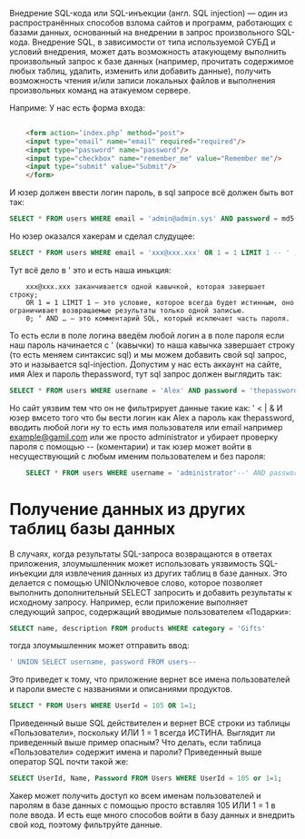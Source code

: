 Внедрение SQL-кода или SQL-инъекции (англ. SQL injection) — один из распространённых способов взлома сайтов и программ, работающих с базами данных, основанный на внедрении в запрос произвольного SQL-кода. Внедрение SQL, в зависимости от типа используемой СУБД и условий внедрения, может дать возможность  атакующему выполнить произвольный запрос к базе данных (например, прочитать содержимое любых таблиц, удалить, изменить или добавить данные), получить возможность чтения и/или записи локальных файлов и выполнения произвольных команд на атакуемом сервере. 

Наприме: У нас есть форма входа:

```html
	
	<form action=‘index.php’ method="post">
	<input type="email" name="email" required="required"/>
	<input type="password" name="password"/>
	<input type="checkbox" name="remember_me" value="Remember me"/>
	<input type="submit" value="Submit"/>
	</form>
```

И юзер должен ввести логин пароль, в sql запросе всё должен быть вот так:

```sql
SELECT * FROM users WHERE email = 'admin@admin.sys' AND password = md5('1234');
```

Но юзер оказался хакерам и сделал слудущее:

```sql
SELECT * FROM users WHERE email = 'xxx@xxx.xxx' OR 1 = 1 LIMIT 1 -- ' ] AND password = md5('1234');
```

Тут всё дело в ' это и есть наша инькция:

```
	xxx@xxx.xxx заканчивается одной кавычкой, которая завершает строку; 
    OR 1 = 1 LIMIT 1 — это условие, которое всегда будет истинным, оно ограничивает возвращаемые результаты только одной записью.
	0; ‘ AND … — это комментарий SQL, который исключает часть пароля.
```



То есть если в поле логина введём любой логин а в поле пароля если наш пароль начинается с ' (кавычки) то наша кавычка завершает строку (то есть меняем синтаксис sql) и мы можем добавить свой sql запрос, это и называется sql-injection. Допустим у нас есть аккаунт на сайте, имя Alex и пароль thepassword, тут sql запрос должен выглядить так:
	
```sql
SELECT * FROM users WHERE username = 'Alex' AND password = 'thepassword';
```

Но сайт уязвим тем что он не фильтрирует данные такие как:  ' < | &
И юзер вмсето того что бы вести логин как Alex а пароль как thepassword, вводить любой логи ну то есть имя пользователя или email например example@gamil.com или же просто administrator и убирает проверку 
пароля с помощью -- (коментарии) и так юзер может войти в несуществующий с любым именим пользователем и без пароля:

```sql
  	SELECT * FROM users WHERE username = 'administrator'--' AND password = '' 
```

# Получение данных из других таблиц базы данных

В случаях, когда результаты SQL-запроса возвращаются в ответах приложения, злоумышленник может использовать уязвимость SQL-инъекции для извлечения данных из других таблиц в базе данных. 
Это делается с помощью UNIONключевое слово, которое позволяет выполнить дополнительный SELECT запросить и добавить результаты к исходному запросу.
Например, если приложение выполняет следующий запрос, содержащий вводимые пользователем «Подарки»:

```sql
SELECT name, description FROM products WHERE category = 'Gifts'
```

тогда злоумышленник может отправить ввод:

```sql
' UNION SELECT username, password FROM users--
```

Это приведет к тому, что приложение вернет все имена пользователей и пароли вместе с названиями и описаниями продуктов. 


```sql
SELECT * FROM Users WHERE UserId = 105 OR 1=1;
```

Приведенный выше SQL действителен и вернет ВСЕ строки из таблицы «Пользователи», поскольку ИЛИ 1 = 1 всегда ИСТИНА.
Выглядит ли приведенный выше пример опасным? Что делать, если таблица «Пользователи» содержит имена и пароли?
Приведенный выше оператор SQL почти такой же:

```sql
SELECT UserId, Name, Password FROM Users WHERE UserId = 105 or 1=1;
```

Хакер может получить доступ ко всем именам пользователей и паролям в базе данных с помощью просто вставляя 105 ИЛИ 1 = 1 в поле ввода. 
И есть еще много способов войти в базу данных и внедрить свой код, поэтому фильтруйте данные.
